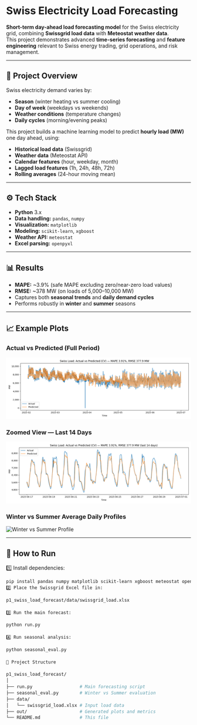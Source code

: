 # Swiss Electricity Load Forecasting

**Short-term day-ahead load forecasting model** for the Swiss electricity grid, combining **Swissgrid load data** with **Meteostat weather data**.  
This project demonstrates advanced **time-series forecasting** and **feature engineering** relevant to Swiss energy trading, grid operations, and risk management.

---

## 📌 Project Overview

Swiss electricity demand varies by:
- **Season** (winter heating vs summer cooling)
- **Day of week** (weekdays vs weekends)
- **Weather conditions** (temperature changes)
- **Daily cycles** (morning/evening peaks)

This project builds a machine learning model to predict **hourly load (MW)** one day ahead, using:
- **Historical load data** (Swissgrid)
- **Weather data** (Meteostat API)
- **Calendar features** (hour, weekday, month)
- **Lagged load features** (1h, 24h, 48h, 72h)
- **Rolling averages** (24-hour moving mean)

---

## ⚙️ Tech Stack

- **Python** 3.x
- **Data handling:** `pandas`, `numpy`
- **Visualization:** `matplotlib`
- **Modeling:** `scikit-learn`, `xgboost`
- **Weather API:** `meteostat`
- **Excel parsing:** `openpyxl`

---

## 📊 Results

- **MAPE:** ~3.9% (safe MAPE excluding zero/near-zero load values)
- **RMSE:** ~378 MW (on loads of 5,000–10,000 MW)
- Captures both **seasonal trends** and **daily demand cycles**
- Performs robustly in **winter** and **summer** seasons

---

## 📈 Example Plots

### Actual vs Predicted (Full Period)
![Actual vs Predicted](out/actual_vs_pred_clean.png)

### Zoomed View — Last 14 Days
![Zoomed View](out/actual_vs_pred_zoom.png)

### Winter vs Summer Average Daily Profiles
![Winter vs Summer Profile](out/winter_vs_summer_profile.png)

---


## 🚀 How to Run

1️⃣ Install dependencies:
```bash
pip install pandas numpy matplotlib scikit-learn xgboost meteostat openpyxl
2️⃣ Place the Swissgrid Excel file in:

p1_swiss_load_forecast/data/swissgrid_load.xlsx

3️⃣ Run the main forecast:

python run.py

4️⃣ Run seasonal analysis:

python seasonal_eval.py

📂 Project Structure

p1_swiss_load_forecast/
│
├── run.py                  # Main forecasting script
├── seasonal_eval.py        # Winter vs Summer evaluation
├── data/
│   └── swissgrid_load.xlsx # Input load data
├── out/                    # Generated plots and metrics
└── README.md               # This file
